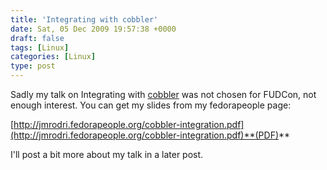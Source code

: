 ```yaml
---
title: 'Integrating with cobbler'
date: Sat, 05 Dec 2009 19:57:38 +0000
draft: false
tags: [Linux]
categories: [Linux]
type: post
---
```


Sadly my talk on Integrating with [cobbler](https://fedorahosted.org/cobbler/) was not chosen for FUDCon, not enough interest. You can get my slides from my fedorapeople page:

[http://jmrodri.fedorapeople.org/cobbler-integration.pdf](http://jmrodri.fedorapeople.org/cobbler-integration.pdf)**(PDF)**

I'll post a bit more about my talk in a later post.